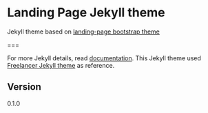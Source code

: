 # Landing Page Jekyll theme

Jekyll theme based on [landing-page bootstrap theme ](http://startbootstrap.com/templates/landing-page/)

===

For more Jekyll details, read [documentation](http://jekyllrb.com/).
This Jekyll theme used [Freelancer Jekyll theme](https://github.com/jeromelachaud/freelancer-theme/) as reference.

## Version
0.1.0
